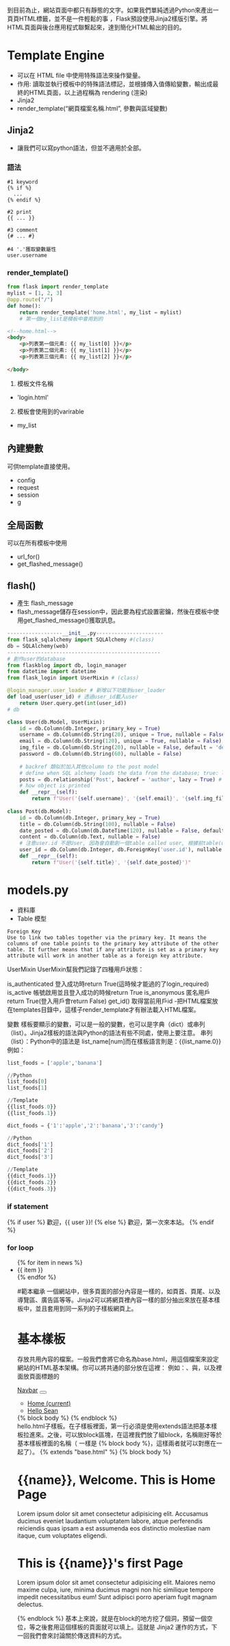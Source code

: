 到目前為止，網站頁面中都只有靜態的文字。如果我們單純透過Python來產出一頁頁HTML標籤，並不是一件輕鬆的事
，Flask預設使用Jinja2樣版引擎。將HTML頁面與後台應用程式聯繫起來，達到簡化HTML輸出的目的。
# Template Engine
- 可以在 HTML file 中使用特殊語法來操作變量。
- 作用: 讀取並執行模板中的特殊語法標記，並根據傳入值傳給變數，輸出成最終的HTML頁面，以上過程稱為 rendering (渲染)
- Jinja2 
- render_template(“網頁檔案名稱.html”, 參數與區域變數)
## Jinja2 
- 讓我們可以寫python語法，但並不適用於全部。
### 語法
```
#1 keyword
{% if %}
  ...
{% endif %}

#2 print
{{ ... }}

#3 comment
{# ... #}

#4 '.'獲取變數屬性
user.username
```
### render_template()
```python
from flask import render_template
mylist = [1, 2, 3]
@app.route("/")
def home():
    return render_template('home.html', my_list = mylist)
    # 第一個my_list是模板中會用到的
```
```html
<!--home.html-->
<body>
	<p>列表第一個元素: {{ my_list[0] }}</p>
	<p>列表第二個元素: {{ my_list[1] }}</p>
	<p>列表第三個元素: {{ my_list[2] }}</p>
  
</body>
```
1. 模板文件名稱
- 'login.html'
2. 模板會使用到的varirable
- my_list
## 內建變數
可供template直接使用。
- config
- request
- session
- g
## 全局函數
可以在所有模板中使用
- url_for()
- get_flashed_message()

## flash()
- 產生 flash_message
- flash_message儲存在session中，因此要為程式設置密鑰，然後在模板中使用get_flashed_message()獲取訊息。
```python
------------------__init__.py----------------------
from flask_sqlalchemy import SQLAlchemy #(class)
db = SQLAlchemy(web)
--------------------------------------------------
# 創作user的database
from flaskblog import db, login_manager 
from datetime import datetime
from flask_login import UserMixin # (class)

@login_manager.user_loader # 新增以下功能到user_loader
def load_user(user_id) # 透過user_id載入user
    return User.query.get(int(user_id))
# db

class User(db.Model, UserMixin):
    id = db.Column(db.Integer, primary_key = True)
    username = db.Column(db.String(20), unique = True, nullable = False)
    email = db.Column(db.String(120), unique = True, nullable = False)
    img_file = db.Column(db.String(20), nullable = False, default = 'default.jpg')
    password = db.Column(db.String(60), nullable = False)
    
    # backref 類似於加入其他column to the post model
    # define when SQL alchemy loads the data from the database; true: load the data as necessary in one go
    posts = db.relationship('Post', backref = 'author', lazy = True) # posts 的值和 Post(class) 有 One to Many Relationship
    # how object is printed
    def __repr__(self):
        return f"User('{self.username}', '{self.email}', '{self.img_file}')"
    
class Post(db.Model):
    id = db.Column(db.Integer, primary_key = True)
    title = db.Column(db.String(100), nullable = False)
    date_posted = db.Column(db.DateTime(120), nullable = False, default = datetime.utcnow)
    content = db.Column(db.Text, nullable = False)
    # 注意user.id 不是User, 因為會自動創一個table called user, 根據前table(user)的primary key 為此table的foreign key
    user_id = db.Column(db.Integer, db.ForeignKey('user.id'), nullable = False )
    def __repr__(self):
        return f"User('{self.title}', '{self.date_posted}')"
```
# models.py
- 資料庫
- Table 模型

```
Foreign Key
Use to link two tables together via the primary key. It means the columns of one table points to the primary key attribute of the other table. It further means that if any attribute is set as a primary key attribute will work in another table as a foreign key attribute. 

```

UserMixin
UserMixin幫我們記錄了四種用戶狀態：

is_authenticated
登入成功時return True(這時候才能過的了login_required)
is_active
帳號啟用並且登入成功的時候return True
is_anonymous
匿名用戶return True(登入用戶會return False)
get_id()
取得當前用戶id
-把HTML檔案放在templates目錄中，這樣子render_template才有辦法載入HTML檔案。


變數
樣板要顯示的變數，可以是一般的變數，也可以是字典（dict）或串列（list）。Jinja2樣板的語法與Python的語法有些不同處，使用上要注意。
串列（list）：Python中的語法是 list_name[num]而在樣板語言則是：{{list_name.0}}
例如：

```python
list_foods = ['apple','banana']

//Python
list_foods[0]
list_foods[1]

//Template
{{list_foods.0}}
{{list_foods.1}}

dict_foods = {'1':'apple','2':'banana','3':'candy'}

//Python
dict_foods['1']
dict_foods['2']
dict_foods['3']

//Template
{{dict_foods.1}}
{{dict_foods.2}}
{{dict_foods.3}}
```

### if statement 

{% if user %}
    歡迎，{{ user }}!
{% else %}
    歡迎，第一次來本站。
{% endif %}
### for loop

<ul>
    {% for item in news %}
    	<li>{{ item }}</li>
    {% endfor %}
	
	
#範本繼承
一個網站中，很多頁面的部分內容是一樣的，如頁首、頁尾、以及導覽區、廣告區等等。Jinja2可以將網頁裡內容一樣的部分抽出來放在基本樣板中，並且套用到同一系列的子樣板網頁上。
# 基本樣板
存放共用內容的檔案。一般我們會將它命名為base.html，用這個檔案來設定網站的HTML基本架構。你可以將共通的部分放在這裡：
例如：<html>、<head>與<body>，以及<head>裡面放頁面標題的<title>、頁面關鍵字與說明的<meta>、CSS樣式檔的<link>與javaScript檔案的<script>。
# 子樣板
由於基本範本是HTML頁面共通的部分，在製作上我們不再需要重複這部分的內容，只要在其他頁面裡繼承基本範本的內容就可以。繼承的方式是在子樣本中使用{% extends %}這個關鍵字來呼叫base.html。這表示這個子範本繼承了base.html範本。
{% extends "base.html" %}
要注意的是，extends必須是子範本中的第一個標籤。
我們可以用{% block content %}{% endblock %}放基本範本所沒有的內容。
{% block content %}{% endblock %}
使用block區塊是子樣板的關鍵字，content是子範本本體的名稱。同一個頁面中，content的名稱不可以一樣。
實際使用
下面的base.html基本樣板使用了bootstrap的CSS框架。中間使用了{% block body %}{% endblock %} 來給子樣板使用。
<!DOCTYPE html>
<html lang="zh-tw">
<head>
<meta charset="UTF-8">
<meta name="viewport" content="width=device-width, initial-scale=1.0">
<title>{{site_name}}</title>
<link rel="stylesheet" href="https://stackpath.bootstrapcdn.com/bootstrap/4.5.2/css/bootstrap.min.css" integrity="sha384-JcKb8q3iqJ61gNV9KGb8thSsNjpSL0n8PARn9HuZOnIxN0hoP+VmmDGMN5t9UJ0Z" crossorigin="anonymous">
</head>
<body>
<nav class="navbar navbar-expand-lg navbar-light bg-light">
<a class="navbar-brand" href="#">Navbar</a>
<button class="navbar-toggler" type="button" data-toggle="collapse" data-target="#navbarNav" aria-controls="navbarNav" aria-expanded="false" aria-label="Toggle navigation">
<span class="navbar-toggler-icon"></span>
</button>
<div class="collapse navbar-collapse" id="navbarNav">
<ul class="navbar-nav">
  <li class="nav-item active">
  <a class="nav-link" href="/">Home <span class="sr-only">(current)</span></a>
  </li>
  <li class="nav-item">
  <a class="nav-link" href="/hello/sean">Hello Sean</a>
  </li>
</ul>
</div>
</nav>
<div class="container">
{% block body %}
{% endblock %}
</div>
<script src="https://code.jquery.com/jquery-3.5.1.slim.min.js" integrity="sha384-DfXdz2htPH0lsSSs5nCTpuj/zy4C+OGpamoFVy38MVBnE+IbbVYUew+OrCXaRkfj" crossorigin="anonymous"></script>
<script src="https://cdn.jsdelivr.net/npm/popper.js@1.16.1/dist/umd/popper.min.js" integrity="sha384-9/reFTGAW83EW2RDu2S0VKaIzap3H66lZH81PoYlFhbGU+6BZp6G7niu735Sk7lN" crossorigin="anonymous"></script>
<script src="https://stackpath.bootstrapcdn.com/bootstrap/4.5.2/js/bootstrap.min.js" integrity="sha384-B4gt1jrGC7Jh4AgTPSdUtOBvfO8shuf57BaghqFfPlYxofvL8/KUEfYiJOMMV+rV" crossorigin="anonymous"></script>
</body>
</html>
hello.html子樣板。在子樣板裡面，第一行必須是使用extends語法把基本樣板拉進來。之後，可以放block區塊，在這裡我們放了組block，名稱剛好等於基本樣板裡面的名稱（ 一樣是 {% block body %}，這樣兩者就可以對應在一起了）。
{% extends "base.html" %}
{% block body %}
<div class="row">
<div class="col">
  <h1>{{name}}, Welcome. This is Home Page</h1>
  <p>Lorem ipsum dolor sit amet consectetur adipisicing elit. Accusamus ducimus eveniet laudantium voluptatem labore, atque perferendis reiciendis quas ipsam a est assumenda eos distinctio molestiae nam itaque, cum voluptates eligendi.</p>
</div>
<div class="col">
  <h1>This is {{name}}'s first Page</h1>
  <p>Lorem ipsum dolor sit amet consectetur adipisicing elit. Maiores nemo maxime culpa, iure, minima ducimus magni non hic similique tempore impedit necessitatibus eum! Sunt adipisci porro aperiam fugit magnam delectus.</p>
</div>
</div>
{% endblock %}
基本上來說，就是在block的地方挖了個洞，預留一個空位，等之後套用這個樣板的頁面就可以填上。這就是 Jinja2 運作的方式，下一回我們會來討論關於傳送資料的方式。
